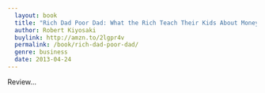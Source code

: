 ```yaml
---
  layout: book
  title: "Rich Dad Poor Dad: What the Rich Teach Their Kids About Money That the Poor and Middle Class Do Not!"
  author: Robert Kiyosaki
  buylink: http://amzn.to/2lgpr4v
  permalink: /book/rich-dad-poor-dad/
  genre: business
  date: 2013-04-24
---
```


Review...